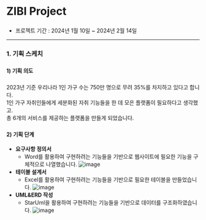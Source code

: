 <h1 align="left">ZIBI Project</h1>

###
- 프로젝트 기간 : 2024년 1월 10일 ~ 2024년 2월 14일

<hr>

<h3 align="left">1. 기획 스케치</h3>

###

<h4 align="left">1) 기획 의도</h4>

###

<p align="left">2023년 기준 우리나라 1인 가구 수는 750만 명으로 무려 35%를 차지하고 있다고 합니다.<br>1인 가구 자취인들에게 세분화된 자취 기능들을 한 데 모은 플랫폼이 필요하다고 생각했고. <br>총 6개의 서비스를 제공하는 플랫폼을 만들게 되었습니다.</p>

###

<h4 align="left">2) 기획 단계</h4>

- **요구사항 정의서**
  - Word를 활용하여 구현하려는 기능들을 기반으로 웹사이트에 필요한 기능을 구체적으로 나열했습니다.
  ![image](https://github.com/kimdan94/ZIBI_DE/assets/123554665/27fee5d0-dd62-42d7-b86b-1f4a0a8a03e7)
- **테이블 설계서**
  - Excel를 활용하여 구현하려는 기능들을 기반으로 필요한 테이블을 만들었습니다.
![image](https://github.com/kimdan94/ZIBI_DE/assets/123554665/3e496869-d468-423a-9c03-73d715279bce)
- **UML&ERD 작성**
  - StarUml을 활용하여 구현하려는 기능들을 기반으로 데이터를 구조화하였습니다.
![image](https://github.com/kimdan94/ZIBI_DE/assets/123554665/b205891e-918a-4839-86ae-7fbe69ecea02)





###
